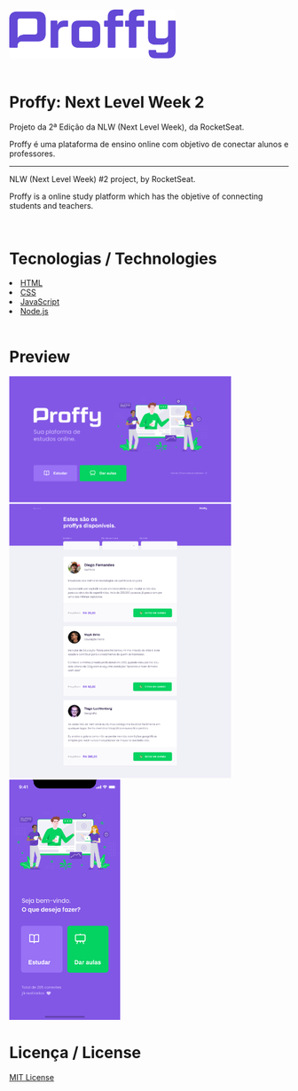 <img style="max-width: 300px; padding: 20px 0; margin: 0px auto" src="./public/images/logo-purple.png">

<h1 style="font: 50px">Proffy: Next Level Week 2 </h1>

<p>Projeto da 2ª Edição da NLW (Next Level Week), da RocketSeat.</p>

<p>Proffy é uma plataforma de ensino online com objetivo de conectar alunos e professores.

<hr>

<p>NLW (Next Level Week) #2 project, by RocketSeat.</p>

<p>Proffy is a online study platform which has the objetive of connecting students and teachers.</p>

<br>

<h1 style="font: 50px">Tecnologias / Technologies</h1>

<li>
    <a href="https://developer.mozilla.org/pt-BR/docs/Web/HTML">HTML</a>
</li>
<li>
    <a href="https://developer.mozilla.org/pt-BR/docs/Web/CSS">CSS</a>
</li>
<li>
    <a href="https://www.javascript.com/">JavaScript</a>
</li>
<li>
    <a href="https://nodejs.org/en/download/">Node.js</a>
</li>

<br>

<h1 style="font: 50px">Preview</h1>

<img style="max-width: 400px;" src="./public/images/proffy-preview-web-home.png">
<img style="max-width: 400px;" src="./public/images/proffy-preview-web-study.png">
<br>
<img style="max-width: 200px;" src="./public/images/proffy-preview-mobile-home.png">
<br>

<h1 style="font: 50px">Licença / License</h1>

<a href="https://opensource.org/licenses/MIT">MIT License</a>
